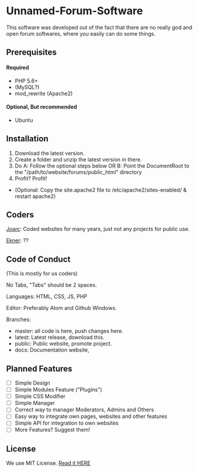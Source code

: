 # Unnamed-Forum-Software
This software was developed out of the fact that there are no really god and open forum softwares, where you easily can do some things.

## Prerequisites
#### Required
* PHP 5.6+
* (MySQL?)
* mod_rewrite (Apache2)

#### Optional, But recommended
* Ubuntu

## Installation
1. Download the latest version.
2. Create a folder and unzip the latest version in there.
3. Do A: Follow the optional steps below OR B: Point the DocumentRoot to the "/path/to/website/forums/public_html" directory
4. Profit? Profit!


* (Optional: Copy the site.apache2 file to /etc/apache2/sites-enabled/ & restart apache2)

## Coders
[Joarc](https://www.joarc.se/): Coded websites for many years, just not any projects for public use.

[Ekner](http://xzy.se/): ??

## Code of Conduct
(This is mostly for us coders)

No Tabs, "Tabs" should be 2 spaces.

Languages: HTML, CSS, JS, PHP

Editor: Preferably Atom and Github Windows.

Branches:
* master: all code is here, push changes here.
* latest: Latest release, download this.
* public: Public website, promote project.
* docs: Documentation website,

## Planned Features
- [ ] Simple Design
- [ ] Simple Modules Feature ("Plugins")
- [ ] Simple CSS Modifier
- [ ] Simple Manager
- [ ] Correct way to manager Moderators, Admins and Others
- [ ] Easy way to integrate own pages, websites and other features
- [ ] Simple API for integration to own websites
- [ ] More Features? Suggest them!

## License
We use MIT License. [Read it HERE](https://github.com/Joarc-SE/Unnamed-Forum-Software/blob/master/LICENSE)
